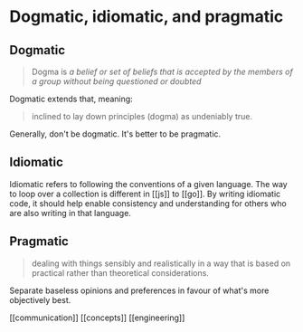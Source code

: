 # Dogmatic, idiomatic, and pragmatic

## Dogmatic
>Dogma is _a belief or set of beliefs that is accepted by the members of a group without being questioned or doubted_

Dogmatic extends that, meaning:
>inclined to lay down principles (dogma) as undeniably true.

Generally, don't be dogmatic. It's better to be pragmatic.

## Idiomatic
Idiomatic refers to following the conventions of a given language. The way to loop over a collection is different in [[js]] to [[go]].
By writing idiomatic code, it should help enable consistency and understanding for others who are also writing in that language.

## Pragmatic
>dealing with things sensibly and realistically in a way that is based on practical rather than theoretical considerations.

Separate baseless opinions and preferences in favour of what's more objectively best.

[[communication]]
[[concepts]]
[[engineering]]